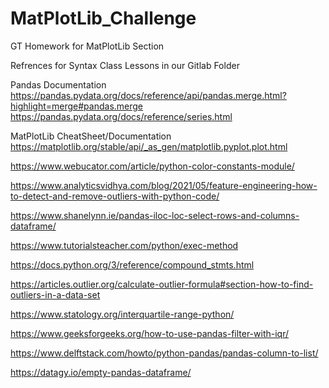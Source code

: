 # MatPlotLib_Challenge
GT Homework for MatPlotLib Section


Refrences for Syntax
Class Lessons in our Gitlab Folder

Pandas Documentation
https://pandas.pydata.org/docs/reference/api/pandas.merge.html?highlight=merge#pandas.merge
https://pandas.pydata.org/docs/reference/series.html

MatPlotLib CheatSheet/Documentation
https://matplotlib.org/stable/api/_as_gen/matplotlib.pyplot.plot.html


https://www.webucator.com/article/python-color-constants-module/

https://www.analyticsvidhya.com/blog/2021/05/feature-engineering-how-to-detect-and-remove-outliers-with-python-code/

https://www.shanelynn.ie/pandas-iloc-loc-select-rows-and-columns-dataframe/

https://www.tutorialsteacher.com/python/exec-method

https://docs.python.org/3/reference/compound_stmts.html

https://articles.outlier.org/calculate-outlier-formula#section-how-to-find-outliers-in-a-data-set

https://www.statology.org/interquartile-range-python/

https://www.geeksforgeeks.org/how-to-use-pandas-filter-with-iqr/

https://www.delftstack.com/howto/python-pandas/pandas-column-to-list/

https://datagy.io/empty-pandas-dataframe/
